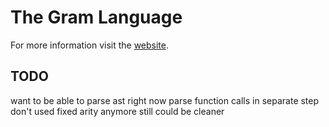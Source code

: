 # The Gram Language

For more information visit the [website](https://www.gramlanguage.com).

## TODO

want to be able to parse ast
right now parse function calls in separate step
don't used fixed arity anymore
still could be cleaner